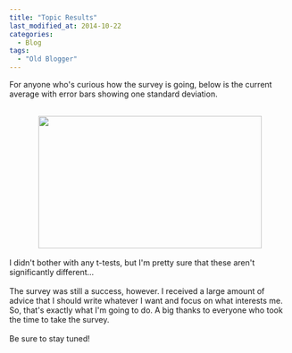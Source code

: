 ```yaml
---
title: "Topic Results"
last_modified_at: 2014-10-22
categories:
  - Blog
tags:
  - "Old Blogger"
---
```

For anyone who's curious how the survey is going, below is the current average with error bars showing one standard deviation.<br />
<br />
<div class="separator" style="clear: both; text-align: center;">
<a href="http://2.bp.blogspot.com/-m9m_Cavqaps/VEhiTAohVLI/AAAAAAAAAlY/C5xLHtto1JE/s1600/Blog_topics.png" imageanchor="1" style="margin-left: 1em; margin-right: 1em;"><img border="0" src="http://2.bp.blogspot.com/-m9m_Cavqaps/VEhiTAohVLI/AAAAAAAAAlY/C5xLHtto1JE/s1600/Blog_topics.png" height="237" width="400" /></a></div>
<br />
I didn't bother with any t-tests, but I'm pretty sure that these aren't significantly different...<br />
<br />
The survey was still a success, however. I received a large amount of advice that I should write whatever I want and focus on what interests me. So, that's exactly what I'm going to do. A big thanks to everyone who took the time to take the survey.<br />
<br />
Be sure to stay tuned!